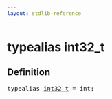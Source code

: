 ```yaml
---
layout: stdlib-reference
---
```


# typealias int32\_t

## Definition

<pre>
<span class='code_keyword'>typealias</span> <a href="/stdlib-reference/types/int32_t" class="code_type">int32_t</a> = <span class="code_keyword">int</span>;
</pre>

